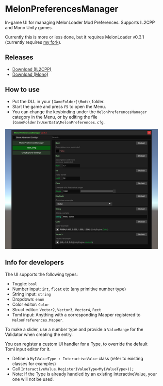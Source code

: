 # MelonPreferencesManager

In-game UI for managing MelonLoader Mod Preferences. Supports IL2CPP and Mono Unity games.

Currently this is more or less done, but it requires MelonLoader v0.3.1 (currently requires [my fork](https://github.com/sinai-dev/MelonLoader)).

## Releases

* [Download (IL2CPP)](https://github.com/sinai-dev/MelonPreferencesManager/releases/latest/download/MelonPrefManager.IL2CPP.zip)
* [Download (Mono)](https://github.com/sinai-dev/MelonPreferencesManager/releases/latest/download/MelonPrefManager.Mono.zip)

## How to use

* Put the DLL in your `[GameFolder]\Mods\` folder.
* Start the game and press `F5` to open the Menu.
* You can change the keybinding under the `MelonPreferencesManager` category in the Menu, or by editing the file `[GameFolder]\UserData\MelonPreferences.cfg`.

[![](img/preview.png)](https://raw.githubusercontent.com/sinai-dev/MelonPreferencesManager/master/img/preview.png)

## Info for developers

The UI supports the following types:

* Toggle: `bool`
* Number input: `int`, `float` etc (any primitive number type)
* String input: `string`
* Dropdown: `enum`
* Color editor: `Color`
* Struct editor: `Vector2`, `Vector3`, `Vector4`, `Rect`
* Toml input: Anything with a corresponding Mapper registered to `MelonPreferences.Mapper`.

To make a slider, use a number type and provide a `ValueRange` for the Validator when creating the entry.

You can register a custom UI handler for a Type, to override the default Toml input editor for it.
* Define a `MyIValueType : InteractiveValue` class (refer to existing classes for examples)
* Call `InteractiveValue.RegisterIValueType<MyIValueType>();`
* Note: If the Type is already handled by an existing InteractiveValue, your one will not be used.

